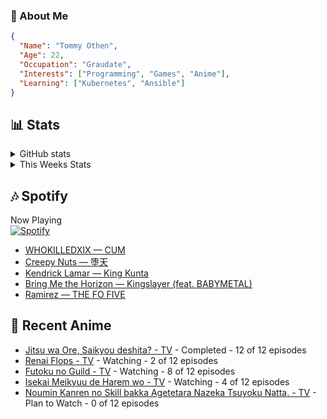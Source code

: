 ### 👋 About Me
```json
{
  "Name": "Tommy Othen",
  "Age": 22,
  "Occupation": "Graudate",
  "Interests": ["Programming", "Games", "Anime"],
  "Learning": ["Kubernetes", "Ansible"]
}
```

## 📊 Stats
<details>
  <summary>GitHub stats</summary>
  <a href="https://github.com/anuraghazra/github-readme-stats">
    <img src="https://github-readme-stats.vercel.app/api?username=tommyothen&show_icons=true&count_private=true&hide=prs,issues">
  </a>
</details>

<details>
  <summary>This Weeks Stats</summary>
  <a href="https://github.com/anuraghazra/github-readme-stats">
    <img src="https://github-readme-stats.vercel.app/api/wakatime?username=tommyothen&cache_seconds=1800&custom_title=Top%20Languages">
  </a>
</details>

## 🎶 Spotify
Now Playing\
[![Spotify](https://novatorem-dasushiasian.vercel.app/api/spotify)](https://open.spotify.com/user/g90805640970)
<!-- LASTFM:START -->
* [WHOKILLEDXIX — CUM](https://www.last.fm/music/WHOKILLEDXIX/_/CUM)
* [Creepy Nuts — 堕天](https://www.last.fm/music/Creepy+Nuts/_/%E5%A0%95%E5%A4%A9)
* [Kendrick Lamar — King Kunta](https://www.last.fm/music/Kendrick+Lamar/_/King+Kunta)
* [Bring Me the Horizon — Kingslayer &lpar;feat. BABYMETAL&rpar;](https://www.last.fm/music/Bring+Me+the+Horizon/_/Kingslayer+&lpar;feat.+BABYMETAL&rpar;)
* [Ramirez — THE FO FIVE](https://www.last.fm/music/Ramirez/_/THE+FO+FIVE)<!-- LASTFM:END -->

## 🗻 Recent Anime
<!-- ANIME-LIST:START -->
* [Jitsu wa Ore, Saikyou deshita? - TV](https://myanimelist.net/anime/52969/Jitsu_wa_Ore_Saikyou_deshita) - Completed - 12 of 12 episodes
* [Renai Flops - TV](https://myanimelist.net/anime/51403/Renai_Flops) - Watching - 2 of 12 episodes
* [Futoku no Guild - TV](https://myanimelist.net/anime/51212/Futoku_no_Guild) - Watching - 8 of 12 episodes
* [Isekai Meikyuu de Harem wo - TV](https://myanimelist.net/anime/44524/Isekai_Meikyuu_de_Harem_wo) - Watching - 4 of 12 episodes
* [Noumin Kanren no Skill bakka Agetetara Nazeka Tsuyoku Natta. - TV](https://myanimelist.net/anime/51128/Noumin_Kanren_no_Skill_bakka_Agetetara_Nazeka_Tsuyoku_Natta) - Plan to Watch - 0 of 12 episodes<!-- ANIME-LIST:END -->
